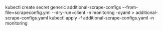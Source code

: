 kubectl create secret generic additional-scrape-configs --from-file=scrapeconfig.yml --dry-run=client -n monitoring -oyaml > additional-scrape-configs.yaml
kubectl apply -f additional-scrape-configs.yaml -n monitoring
